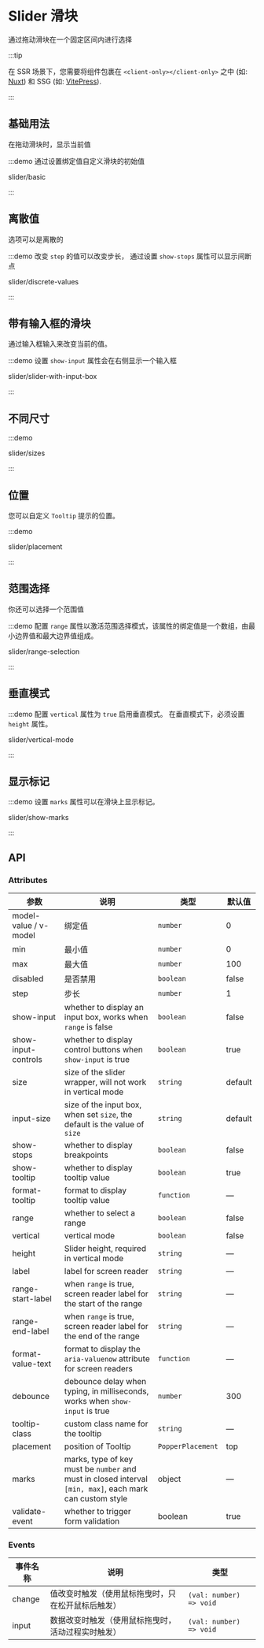 # Slider 滑块

通过拖动滑块在一个固定区间内进行选择

:::tip

在 SSR 场景下，您需要将组件包裹在 `<client-only></client-only>` 之中 (如: [Nuxt](https://nuxt.com/v3)) 和 SSG (如: [VitePress](https://vitepress.vuejs.org/)).

:::

## 基础用法

在拖动滑块时，显示当前值

:::demo 通过设置绑定值自定义滑块的初始值

slider/basic

:::

## 离散值

选项可以是离散的

:::demo 改变 `step` 的值可以改变步长， 通过设置 `show-stops` 属性可以显示间断点

slider/discrete-values

:::

## 带有输入框的滑块

通过输入框输入来改变当前的值。

:::demo 设置 `show-input` 属性会在右侧显示一个输入框

slider/slider-with-input-box

:::

## 不同尺寸

:::demo

slider/sizes

:::

## 位置

您可以自定义 `Tooltip` 提示的位置。

:::demo

slider/placement

:::

## 范围选择

你还可以选择一个范围值

:::demo 配置 `range` 属性以激活范围选择模式，该属性的绑定值是一个数组，由最小边界值和最大边界值组成。

slider/range-selection

:::

## 垂直模式

:::demo 配置 `vertical` 属性为 `true` 启用垂直模式。 在垂直模式下，必须设置 `height` 属性。

slider/vertical-mode

:::

## 显示标记

:::demo 设置 `marks` 属性可以在滑块上显示标记。

slider/show-marks

:::

## API

### Attributes

| 参数                  | 说明                                                                                                     | 类型              | 默认值  |
| --------------------- | -------------------------------------------------------------------------------------------------------- | ----------------- | ------- |
| model-value / v-model | 绑定值                                                                                                   | `number`          | 0       |
| min                   | 最小值                                                                                                   | `number`          | 0       |
| max                   | 最大值                                                                                                   | `number`          | 100     |
| disabled              | 是否禁用                                                                                                 | `boolean`         | false   |
| step                  | 步长                                                                                                     | `number`          | 1       |
| show-input            | whether to display an input box, works when `range` is false                                             | `boolean`         | false   |
| show-input-controls   | whether to display control buttons when `show-input` is true                                             | `boolean`         | true    |
| size                  | size of the slider wrapper, will not work in vertical mode                                               | `string`          | default |
| input-size            | size of the input box, when set `size`, the default is the value of `size`                               | `string`          | default |
| show-stops            | whether to display breakpoints                                                                           | `boolean`         | false   |
| show-tooltip          | whether to display tooltip value                                                                         | `boolean`         | true    |
| format-tooltip        | format to display tooltip value                                                                          | `function`        | —       |
| range                 | whether to select a range                                                                                | `boolean`         | false   |
| vertical              | vertical mode                                                                                            | `boolean`         | false   |
| height                | Slider height, required in vertical mode                                                                 | `string`          | —       |
| label                 | label for screen reader                                                                                  | `string`          | —       |
| range-start-label     | when `range` is true, screen reader label for the start of the range                                     | `string`          | —       |
| range-end-label       | when `range` is true, screen reader label for the end of the range                                       | `string`          | —       |
| format-value-text     | format to display the `aria-valuenow` attribute for screen readers                                       | `function`        | —       |
| debounce              | debounce delay when typing, in milliseconds, works when `show-input` is true                             | `number`          | 300     |
| tooltip-class         | custom class name for the tooltip                                                                        | `string`          | —       |
| placement             | position of Tooltip                                                                                      | `PopperPlacement` | top     |
| marks                 | marks, type of key must be `number` and must in closed interval `[min, max]`, each mark can custom style | object            | —       |
| validate-event        | whether to trigger form validation                                                                       | boolean           | true    |

### Events

| 事件名称 | 说明                                               | 类型                    |
| -------- | -------------------------------------------------- | ----------------------- |
| change   | 值改变时触发（使用鼠标拖曳时，只在松开鼠标后触发） | `(val: number) => void` |
| input    | 数据改变时触发（使用鼠标拖曳时，活动过程实时触发） | `(val: number) => void` |
